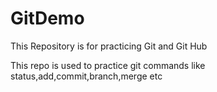 # GitDemo
This Repository is for practicing Git and Git Hub

This repo is used to practice git commands like status,add,commit,branch,merge etc
